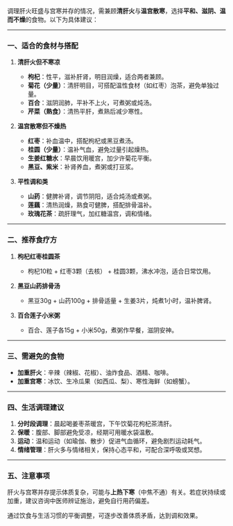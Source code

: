 调理肝火旺盛与宫寒并存的情况，需兼顾**清肝火**与**温宫散寒**，选择**平和、滋阴、温而不燥**的食物。以下为具体建议：

---

### **一、适合的食材与搭配**
1. **清肝火但不寒凉**  
   - **枸杞**：性平，滋补肝肾，明目润燥，适合两者兼顾。  
   - **菊花（少量）**：清肝明目，可搭配温性食材（如红枣）泡茶，避免单独过量。  
   - **百合**：滋阴润肺，平补不上火，可煮粥或炖汤。  
   - **芹菜（熟食）**：清热平肝，煮熟后减少寒性。

2. **温宫散寒但不燥热**  
   - **红枣**：补血温中，搭配枸杞或黑豆煮汤。  
   - **桂圆（少量）**：温补气血，避免过量引起燥热。  
   - **生姜红糖水**：早晨饮用暖宫，加少许菊花平衡。  
   - **黑豆、紫米**：补肾养血，煮粥或打豆浆。

3. **平性调和类**  
   - **山药**：健脾补肾，调节阴阳，适合炖汤或煮粥。  
   - **莲藕**：清热润燥，熟食可健脾，搭配排骨温补。  
   - **玫瑰花茶**：疏肝理气，加红糖温宫，调和情绪。

---

### **二、推荐食疗方**
1. **枸杞红枣桂圆茶**  
   - 枸杞10粒 + 红枣3颗（去核） + 桂圆3颗，沸水冲泡，适合日常饮用。

2. **黑豆山药排骨汤**  
   - 黑豆30g + 山药100g + 排骨适量 + 生姜3片，炖煮1小时，温补脾肾。

3. **百合莲子小米粥**  
   - 百合、莲子各15g + 小米50g，煮粥作早餐，滋阴安神。

---

### **三、需避免的食物**
- **加重肝火**：辛辣（辣椒、花椒）、油炸食品、酒精、咖啡。  
- **加重宫寒**：冰饮、生冷瓜果（如西瓜、梨）、寒性海鲜（如螃蟹）。

---

### **四、生活调理建议**
1. **分时段调理**：晨起喝姜枣茶暖宫，下午饮菊花枸杞茶清肝。  
2. **保暖**：腹部、脚部避免受凉，经期可用暖水袋温敷。  
3. **运动**：温和运动（如瑜伽、散步）促进气血循环，避免剧烈运动耗气。  
4. **情绪管理**：肝火多与情绪相关，保持心态平和，可配合深呼吸或冥想。

---

### **五、注意事项**
肝火与宫寒并存提示体质复杂，可能与**上热下寒**（中焦不通）有关。若症状持续或加重，建议咨询中医师辨证施治，避免自行用药偏差。

通过饮食与生活习惯的平衡调整，可逐步改善体质矛盾，达到调和效果。